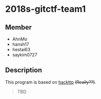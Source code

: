 # 2018s-gitctf-team1

## Member
- AhnMo
- hansh17
- hestai63
- saykim0727

## Description
This program is based on [hackttp](https://github.com/LeHack/hackttp) <del>(Really??)</del>.
> TBD

